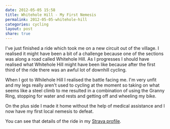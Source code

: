 ```yaml
---
date: 2012-05-05 15:58
title: Whitehole Hill - My First Nemesis
permalink: 2012-05-05-whitehole-hill
categories: cycling
layout: post
share: true
---
```


I've just finished a ride which took me on a new circuit out of the village. I realised it might have been a bit of a challenge because one of the sections was along a road called Whitehole Hill. As I progresses I should have realised what Whitehole Hill might have been like because after the first third of the ride there was an awful lot of downhill cycling.

When I got to Whilehole Hill I realised the battle facing me. I'm very unfit and my legs really aren't used to cycling at the moment so taking on what seems like a steel climb to me resulted in a combination of using the Granny Ring, stopping for water and rests and getting off and wheeling my bike.

On the plus side I made it home without the help of medical assistance and I now have my first local nemesis to defeat.


You can see that details of the ride in my [Strava profile](http://app.strava.com/rides/7905243).
